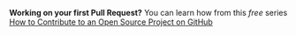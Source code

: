 **Working on your first Pull Request?** You can learn how from this *free*
series
[How to Contribute to an Open Source Project on GitHub](https://egghead.io/series/how-to-contribute-to-an-open-source-project-on-github)